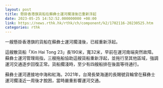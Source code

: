 ```yaml
---
layout: post
title: 懸掛香港旗貨船在蘇彝士運河擱淺後已重新浮起
date: 2023-05-25 14:52:52.000000000 +08:00
link: https://news.rthk.hk/rthk/ch/component/k2/1702116-20230525.htm
categories: rthk
---
```


一艘懸掛香港旗的貨船在蘇彝士運河擱淺後，已經重新浮起。

這艘散貨船「Xin Hai Tong 23」長190米，寬32米，早前在運河南端突然故障。蘇彝士運河管理局指，三艘拖船協助這艘貨船重新浮起，並拖行至其他區域，強調運河交通逐步回復正常。貨船擱淺時，至少有四艘船排在後面等待通行。

蘇彝士運河連接地中海和紅海。2021年，台灣長榮海運的長賜號貨輪曾在蘇彝士運河擱淺近一周後才脫困，當時嚴重影響運河交通。
